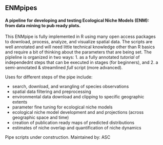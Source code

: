 ## ENMpipes
#### A pipeline for developing and testing Ecological Niche Models (ENM): from data mining to pub ready plots.

This ENMpipe is fully implemented in R using many open access packages to download, process, analyze, and visualize spatial data. The scripts are well annotated and will need little technical knowledge other than R basics and require a bit of thinking about the parameters that are being set. The pipleline is organized in two ways: 1. as a fully annotated *tutorial* of independednt steps that can be executed in stages (for beginners), and 2. a semi-annotated & streamlined *full* script (more advanced).

Uses for different steps of the pipe include:
- search, download, and wrangling of species observations 
- spatial data filtering and preprocessing
- environmental data download and clipping to specific geographic extents
- parameter fine tuning for ecological niche models
- ecological niche model development and and projections (across geographic space and time)
- creation of publication ready maps of predicted distributions
- estimates of niche overlap and quantification of niche dynamics


Pipe scripts under construction. Maintained by: ASC
